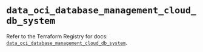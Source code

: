 # `data_oci_database_management_cloud_db_system`

Refer to the Terraform Registry for docs: [`data_oci_database_management_cloud_db_system`](https://registry.terraform.io/providers/hashicorp/oci/7.19.0/docs/data-sources/database_management_cloud_db_system).
